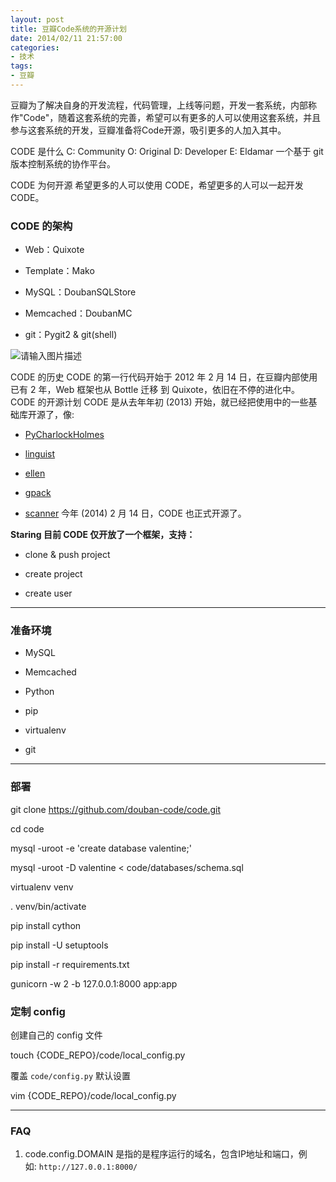 ```yaml
---
layout: post
title: 豆瓣Code系统的开源计划
date: 2014/02/11 21:57:00
categories: 
- 技术
tags: 
- 豆瓣
---
```


豆瓣为了解决自身的开发流程，代码管理，上线等问题，开发一套系统，内部称作"Code"，随着这套系统的完善，希望可以有更多的人可以使用这套系统，并且参与这套系统的开发，豆瓣准备将Code开源，吸引更多的人加入其中。 

CODE 是什么 C: Community O: Original D: Developer E: Eldamar 一个基于 git 版本控制系统的协作平台。

CODE 为何开源 希望更多的人可以使用 CODE，希望更多的人可以一起开发 CODE。

### CODE 的架构

*   Web：Quixote

*   Template：Mako

*   MySQL：DoubanSQLStore

*   Memcached：DoubanMC

*   git：Pygit2 & git(shell)

![请输入图片描述][1] 

CODE 的历史 CODE 的第一行代码开始于 2012 年 2 月 14 日，在豆瓣内部使用已有 2 年，Web 框架也从 Bottle 迁移 到 Quixote，依旧在不停的进化中。 CODE 的开源计划 CODE 是从去年年初 (2013) 开始，就已经把使用中的一些基础库开源了，像: 

*   [PyCharlockHolmes][2]

*   [linguist][3]

*   [ellen][4]

*   [gpack][5]

*   [scanner][6] 今年 (2014) 2 月 14 日，CODE 也正式开源了。   

**Staring 目前 CODE 仅开放了一个框架，支持：** 

*   clone & push project

*   create project

*   create user

* * *

### 准备环境

*   MySQL

*   Memcached

*   Python

*   pip

*   virtualenv

*   git

* * *

### 部署

   git clone https://github.com/douban-code/code.git

   cd code

   mysql -uroot -e 'create database valentine;'

   mysql -uroot -D valentine &lt; code/databases/schema.sql

   virtualenv venv

   . venv/bin/activate

   pip install cython

   pip install -U setuptools

   pip install -r requirements.txt

   gunicorn -w 2 -b 127.0.0.1:8000 app:app


### 定制 config

创建自己的 config 文件

   touch {CODE_REPO}/code/local_config.py

覆盖 `code/config.py` 默认设置

   vim {CODE_REPO}/code/local_config.py

---

### FAQ

1.  code.config.DOMAIN 是指的是程序运行的域名，包含IP地址和端口，例如: `http://127.0.0.1:8000/`

 [1]: http://douban-code.github.io/images/code-arch.svg

 [2]: https://github.com/douban/PyCharlockHolmes

 [3]: https://github.com/douban/linguist

 [4]: https://github.com/douban/ellen

 [5]: https://github.com/douban/gpack

 [6]: https://github.com/cuteio/scanner

